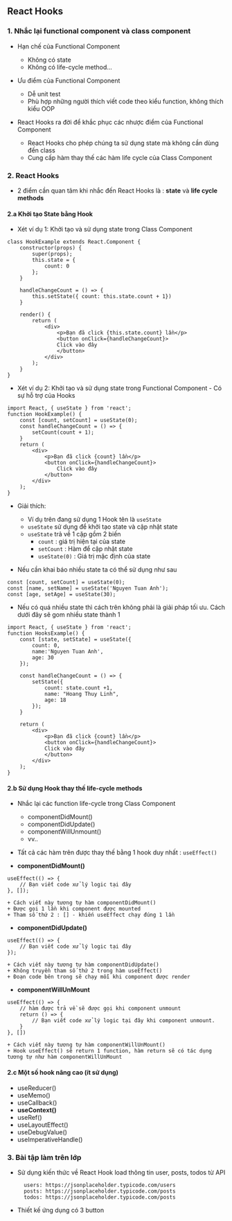 ## React Hooks

### 1. Nhắc lại functional component và class component

- Hạn chế của Functional Component
    + Không có state
    + Không có life-cycle method...
    
- Ưu điểm của Functional Component
    + Dễ unit test
    + Phù hợp những người thích viết code theo kiểu function, không thích kiểu OOP
    
- React Hooks ra đời để khắc phục các nhược điểm của Functional Component
    + React Hooks cho phép chúng ta sử dụng state mà không cần dùng đến class
    + Cung cấp hàm thay thế các hàm life cycle của Class Component
    
### 2. React Hooks

- 2 điểm cần quan tâm khi nhắc đến React Hooks là : <b>state</b> và <b>life cycle methods</b>

#### 2.a Khởi tạo State bằng Hook

- Xét ví dụ 1: Khởi tạo và sử dụng state trong Class Component

```angular2svg
class HookExample extends React.Component {
    constructor(props) {
        super(props);
        this.state = {
            count: 0
        };
    }

    handleChangeCount = () => {
        this.setState({ count: this.state.count + 1})
    }

    render() {
        return (
            <div>
                <p>Bạn đã click {this.state.count} lần</p>
                <button onClick={handleChangeCount}>
                Click vào đây
                </button>
            </div>
        );
    }
}
```

- Xét ví dụ 2: Khởi tạo và sử dụng state trong Functional Component - Có sự hỗ trợ của Hooks

```angular2svg
import React, { useState } from 'react';
function HookExample() {
    const [count, setCount] = useState(0);
    const handleChangeCount = () => {
        setCount(count + 1);
    }
    return (
        <div>
            <p>Bạn đã click {count} lần</p>
            <button onClick={handleChangeCount}>
                Click vào đây
            </button>
        </div>
    );
}
```

- Giải thích:
    + Ví dụ trên đang sử dụng 1 Hook tên là `useState`
    + `useState` sử dụng để khởi tạo state và cập nhật state
    + `useState` trả về 1 cặp gồm 2 biến
        + `count` : giá trị hiện tại của state
        + `setCount` : Hàm để cập nhật state
        + `useState(0)` : Giá trị mặc định của state
    
- Nếu cần khai báo nhiều state ta có thể sử dụng như sau

```angular2svg
const [count, setCount] = useState(0);
const [name, setName] = useState('Nguyen Tuan Anh');
const [age, setAge] = useState(30);
```

- Nếu có quá nhiều state thì cách trên không phải là giải pháp tối ưu.
Cách dưới đây sẽ gom nhiều state thành 1
  
```angular2svg
import React, { useState } from 'react';
function HooksExample() {
    const [state, setState] = useState({
        count: 0,
        name:'Nguyen Tuan Anh',
        age: 30
    });

    const handleChangeCount = () => {
        setState({
            count: state.count +1,
            name: "Hoang Thuy Linh",
            age: 18
        });
    }

    return (
        <div>
            <p>Bạn đã click {count} lần</p>
            <button onClick={handleChangeCount}>
            Click vào đây
            </button>
        </div>
    );
}
```

#### 2.b Sử dụng Hook thay thế life-cycle methods

- Nhắc lại các function life-cycle trong Class Component
    + componentDidMount()
    + componentDidUpdate()
    + componentWillUnmount()
    + vv..
    
- Tất cả các hàm trên được thay thế bằng 1 hook duy nhất : `useEffect()`

- <b>componentDidMount()</b>

```angular2svg
useEffect(() => {
    // Bạn viết code xử lý logic tại đây
}, []);
```
    + Cách viết này tương tự hàm componentDidMount()
    + Được gọi 1 lần khi component được mounted
    + Tham số thứ 2 : [] - khiến useEffect chạy đúng 1 lần

- <b>componentDidUpdate()</b>

```angular2svg
useEffect(() => {
    // Bạn viết code xử lý logic tại đây
});
```
    + Cách viết này tương tự hàm componentDidUpdate()
    + Không truyền tham số thứ 2 trong hàm useEffect()
    + Đoạn code bên trong sẽ chạy mỗi khi component được render

- <b>componentWillUnMount</b>

```angular2svg
useEffect(() => {
    // hàm được trả về sẽ được gọi khi component unmount
    return () => {
        // Bạn viết code xử lý logic tại đây khi component unmount.
    }
}, [])
```
    + Cách viết này tương tự hàm componentWillUnMount()
    + Hook useEffect() sẽ return 1 function, hàm return sẽ có tác dụng tương tự như hàm componentWillUnMount


#### 2.c Một số hook nâng cao (ít sử dụng)

- useReducer()
- useMemo()
- useCallback()
- <b>useContext()</b>
- useRef()
- useLayoutEffect()
- useDebugValue()
- useImperativeHandle()

### 3. Bài tập làm trên lớp

- Sử dụng kiến thức về React Hook load thông tin user, posts, todos từ API
  ```angular2svg
    users: https://jsonplaceholder.typicode.com/users
    posts: https://jsonplaceholder.typicode.com/posts
    todos: https://jsonplaceholder.typicode.com/posts
  ```
  
- Thiết kế ứng dụng có 3 button
  
